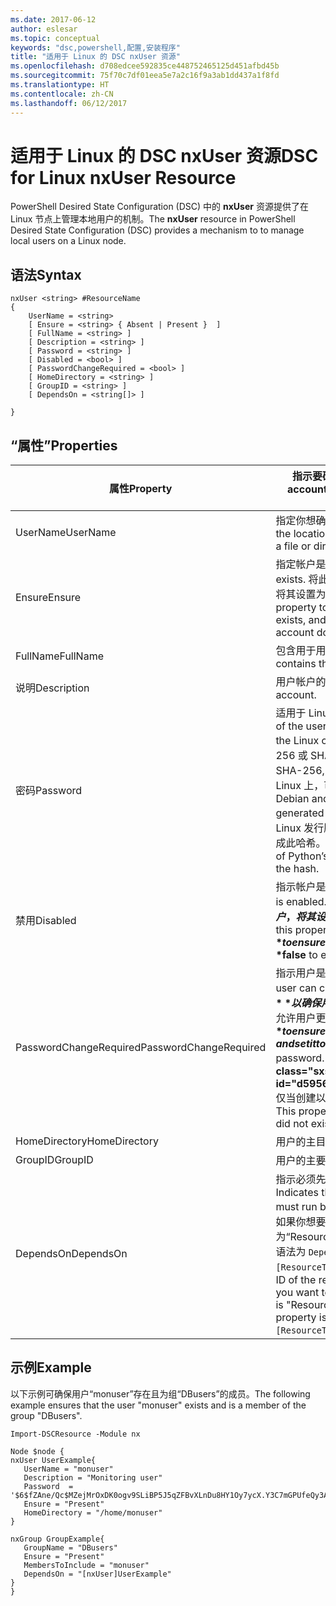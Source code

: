 ```yaml
---
ms.date: 2017-06-12
author: eslesar
ms.topic: conceptual
keywords: "dsc,powershell,配置,安装程序"
title: "适用于 Linux 的 DSC nxUser 资源"
ms.openlocfilehash: d708edcee592835ce448752465125d451afbd45b
ms.sourcegitcommit: 75f70c7df01eea5e7a2c16f9a3ab1dd437a1f8fd
ms.translationtype: HT
ms.contentlocale: zh-CN
ms.lasthandoff: 06/12/2017
---
```

# <a name="dsc-for-linux-nxuser-resource"></a><span data-ttu-id="d5956-103">适用于 Linux 的 DSC nxUser 资源</span><span class="sxs-lookup"><span data-stu-id="d5956-103">DSC for Linux nxUser Resource</span></span>

<span data-ttu-id="d5956-104">PowerShell Desired State Configuration (DSC) 中的 **nxUser** 资源提供了在 Linux 节点上管理本地用户的机制。</span><span class="sxs-lookup"><span data-stu-id="d5956-104">The **nxUser** resource in PowerShell Desired State Configuration (DSC) provides a mechanism to to manage local users on a Linux node.</span></span>

## <a name="syntax"></a><span data-ttu-id="d5956-105">语法</span><span class="sxs-lookup"><span data-stu-id="d5956-105">Syntax</span></span>

```
nxUser <string> #ResourceName
{
    UserName = <string>
    [ Ensure = <string> { Absent | Present }  ]
    [ FullName = <string> ]
    [ Description = <string> ]
    [ Password = <string> ]
    [ Disabled = <bool> ]
    [ PasswordChangeRequired = <bool> ]
    [ HomeDirectory = <string> ]
    [ GroupID = <string> ]
    [ DependsOn = <string[]> ]

}
```

## <a name="properties"></a><span data-ttu-id="d5956-106">“属性”</span><span class="sxs-lookup"><span data-stu-id="d5956-106">Properties</span></span>

|  <span data-ttu-id="d5956-107">属性</span><span class="sxs-lookup"><span data-stu-id="d5956-107">Property</span></span> |  <span data-ttu-id="d5956-108">指示要确保其特定状态的帐户名。</span><span class="sxs-lookup"><span data-stu-id="d5956-108">Indicates the account name for which you want to ensure a specific state.</span></span> | 
|---|---|
| <span data-ttu-id="d5956-109">UserName</span><span class="sxs-lookup"><span data-stu-id="d5956-109">UserName</span></span>| <span data-ttu-id="d5956-110">指定你想确保其中文件或目录状态的位置。</span><span class="sxs-lookup"><span data-stu-id="d5956-110">Specifies the location where you want to ensure the state for a file or directory.</span></span>| 
| <span data-ttu-id="d5956-111">Ensure</span><span class="sxs-lookup"><span data-stu-id="d5956-111">Ensure</span></span>| <span data-ttu-id="d5956-112">指定帐户是否存在。</span><span class="sxs-lookup"><span data-stu-id="d5956-112">Specifies whether the account exists.</span></span> <span data-ttu-id="d5956-113">将此属性设置为“Present”以确保该帐户存在，将其设置为“Absent”以确保该帐户不存在。</span><span class="sxs-lookup"><span data-stu-id="d5956-113">Set this property to "Present" to ensure that the account exists, and set it to "Absent" to ensure that the account does not exist.</span></span>| 
| <span data-ttu-id="d5956-114">FullName</span><span class="sxs-lookup"><span data-stu-id="d5956-114">FullName</span></span>| <span data-ttu-id="d5956-115">包含用于用户帐户的完整名称的字符串。</span><span class="sxs-lookup"><span data-stu-id="d5956-115">A string that contains the full name to use for the user account.</span></span>| 
| <span data-ttu-id="d5956-116">说明</span><span class="sxs-lookup"><span data-stu-id="d5956-116">Description</span></span>| <span data-ttu-id="d5956-117">用户帐户的说明。</span><span class="sxs-lookup"><span data-stu-id="d5956-117">The description for the user account.</span></span>| 
| <span data-ttu-id="d5956-118">密码</span><span class="sxs-lookup"><span data-stu-id="d5956-118">Password</span></span>| <span data-ttu-id="d5956-119">适用于 Linux 计算机的形式的用户密码哈希。</span><span class="sxs-lookup"><span data-stu-id="d5956-119">The hash of the users password in the appropriate form for the Linux computer.</span></span> <span data-ttu-id="d5956-120">通常情况下，这是加盐的 SHA-256 或 SHA-512 哈希。</span><span class="sxs-lookup"><span data-stu-id="d5956-120">Typically, this is a salted SHA-256, or SHA-512 hash.</span></span> <span data-ttu-id="d5956-121">在 Debian 和 Ubuntu Linux 上，可以使用 mkpasswd 命令生成此值。</span><span class="sxs-lookup"><span data-stu-id="d5956-121">On Debian and Ubuntu Linux, this value can be generated with the mkpasswd command.</span></span> <span data-ttu-id="d5956-122">对于其他 Linux 发行版本，可以使用 Python 加密库的加密方法生成此哈希。</span><span class="sxs-lookup"><span data-stu-id="d5956-122">For other Linux distros, the crypt method of Python’s Crypt library can be used to generate the hash.</span></span>| 
| <span data-ttu-id="d5956-123">禁用</span><span class="sxs-lookup"><span data-stu-id="d5956-123">Disabled</span></span>| <span data-ttu-id="d5956-124">指示帐户是否已启用。</span><span class="sxs-lookup"><span data-stu-id="d5956-124">Indicates whether the account is enabled.</span></span> <span data-ttu-id="d5956-125">将此属性设置为 **$true** 以确已禁用保此帐户，将其设置为 **$false** 以确保已启用此帐户。</span><span class="sxs-lookup"><span data-stu-id="d5956-125">Set this property to **$true** to ensure that this account is disabled, and set it to **$false** to ensure that it is enabled.</span></span>| 
| <span data-ttu-id="d5956-126">PasswordChangeRequired</span><span class="sxs-lookup"><span data-stu-id="d5956-126">PasswordChangeRequired</span></span>| <span data-ttu-id="d5956-127">指示用户是否可以更改密码。</span><span class="sxs-lookup"><span data-stu-id="d5956-127">Indicates whether the user can change the password.</span></span> <span data-ttu-id="d5956-128">将此属性设置为 **$true** 以确保用户无法更改密码，将其设置为 **$false** 以允许用户更改密码。</span><span class="sxs-lookup"><span data-stu-id="d5956-128">Set this property to **$true** to ensure that the user cannot change the password, and set it to **$false** to allow the user to change the password.</span></span> <span data-ttu-id="d5956-129">默认值为 **$false**。</span><span class="sxs-lookup"><span data-stu-id="d5956-129">The default value is **$false**.</span></span> <span data-ttu-id="d5956-130">仅当创建以前不存在的用户帐户时，才会计算此属性。</span><span class="sxs-lookup"><span data-stu-id="d5956-130">This property is only evaluated if the user account did not exist previously and is being created.</span></span>| 
| <span data-ttu-id="d5956-131">HomeDirectory</span><span class="sxs-lookup"><span data-stu-id="d5956-131">HomeDirectory</span></span>| <span data-ttu-id="d5956-132">用户的主目录</span><span class="sxs-lookup"><span data-stu-id="d5956-132">The home directory for the user.</span></span>| 
| <span data-ttu-id="d5956-133">GroupID</span><span class="sxs-lookup"><span data-stu-id="d5956-133">GroupID</span></span>| <span data-ttu-id="d5956-134">用户的主要组 ID</span><span class="sxs-lookup"><span data-stu-id="d5956-134">The primary group ID for the user.</span></span>| 
| <span data-ttu-id="d5956-135">DependsOn</span><span class="sxs-lookup"><span data-stu-id="d5956-135">DependsOn</span></span> | <span data-ttu-id="d5956-136">指示必须先运行其他资源的配置，再配置此资源。</span><span class="sxs-lookup"><span data-stu-id="d5956-136">Indicates that the configuration of another resource must run before this resource is configured.</span></span> <span data-ttu-id="d5956-137">例如，如果你想要首先运行 ID 为“ResourceName”、类型为“ResourceType”的资源配置脚本块，则使用此属性的语法为 `DependsOn = "[ResourceType]ResourceName"`。</span><span class="sxs-lookup"><span data-stu-id="d5956-137">For example, if the ID of the resource configuration script block that you want to run first is "ResourceName" and its type is "ResourceType", the syntax for using this property is `DependsOn = "[ResourceType]ResourceName"`.</span></span>| 

## <a name="example"></a><span data-ttu-id="d5956-138">示例</span><span class="sxs-lookup"><span data-stu-id="d5956-138">Example</span></span>

<span data-ttu-id="d5956-139">以下示例可确保用户“monuser”存在且为组“DBusers”的成员。</span><span class="sxs-lookup"><span data-stu-id="d5956-139">The following example ensures that the user "monuser" exists and is a member of the group "DBusers".</span></span>

```
Import-DSCResource -Module nx 

Node $node {
nxUser UserExample{
   UserName = "monuser"
   Description = "Monitoring user"
   Password  =    '$6$fZAne/Qc$MZejMrOxDK0ogv9SLiBP5J5qZFBvXLnDu8HY1Oy7ycX.Y3C7mGPUfeQy3A82ev3zIabhDQnj2ayeuGn02CqE/0'
   Ensure = "Present"
   HomeDirectory = "/home/monuser"
}
 
nxGroup GroupExample{
   GroupName = "DBusers"
   Ensure = "Present"
   MembersToInclude = "monuser"
   DependsOn = "[nxUser]UserExample"            
}
}
```

